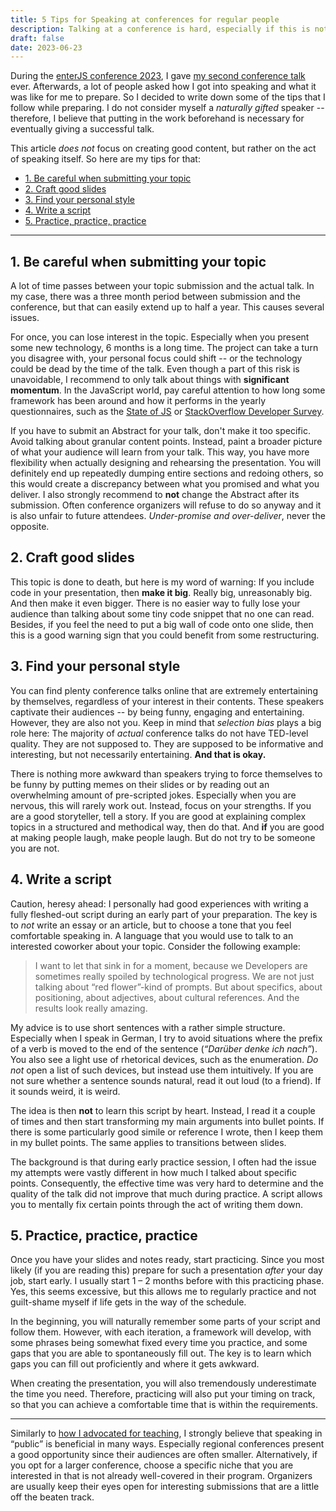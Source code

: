 ```yaml
---
title: 5 Tips for Speaking at conferences for regular people
description: Talking at a conference is hard, especially if this is not your main job. Here are my tips for having a successful talk as a normal person.
draft: false
date: 2023-06-23
---
```


During the [enterJS conference 2023](https://enterjs.de/), I gave [my second conference talk](/talk/enterjs-astro-2023/) ever. Afterwards, a lot of people asked how I got into speaking and what it was like for me to prepare. So I decided to write down some of the tips that I follow while preparing. I do not consider myself a _naturally gifted_ speaker -- therefore, I believe that putting in the work beforehand is necessary for eventually giving a successful talk.

This article _does not_ focus on creating good content, but rather on the act of speaking itself. So here are my tips for that:

- [1. Be careful when submitting your topic](#1-be-careful-when-submitting-your-topic)
- [2. Craft good slides](#2-craft-good-slides)
- [3. Find your personal style](#3-find-your-personal-style)
- [4. Write a script](#4-write-a-script)
- [5. Practice, practice, practice](#5-practice-practice-practice)

___ 

## 1. Be careful when submitting your topic

A lot of time passes between your topic submission and the actual talk. In my case, there was a three month period between submission and the conference, but that can easily extend up to half a year. This causes several issues.

For once, you can lose interest in the topic. Especially when you present some new technology, 6 months is a long time. The project can take a turn you disagree with, your personal focus could shift -- or the technology could be dead by the time of the talk. Even though a part of this risk is unavoidable, I recommend to only talk about things with **significant momentum**. In the JavaScript world, pay careful attention to how long some framework has been around and how it performs in the yearly questionnaires, such as the [State of JS](https://stateofjs.com/) or [StackOverflow Developer Survey](https://survey.stackoverflow.co/).

If you have to submit an Abstract for your talk, don't make it too specific. Avoid talking about granular content points. Instead, paint a broader picture of what your audience will learn from your talk. This way, you have more flexibility when actually designing and rehearsing the presentation. You will definitely end up repeatedly dumping entire sections and redoing others, so this would create a discrepancy between what you promised and what you deliver. I also strongly recommend to **not** change the Abstract after its submission. Often conference organizers will refuse to do so anyway and it is also unfair to future attendees. *Under-promise and over-deliver*, never the opposite.

## 2. Craft good slides

This topic is done to death, but here is my word of warning: If you include code in your presentation, then **make it big**. Really big, unreasonably big. And then make it even bigger. There is no easier way to fully lose your audience than talking about some tiny code snippet that no one can read. Besides, if you feel the need to put a big wall of code onto one slide, then this is a good warning sign that you could benefit from some restructuring.

## 3. Find your personal style

You can find plenty conference talks online that are extremely entertaining by themselves, regardless of your interest in their contents. These speakers captivate their audiences -- by being funny, engaging and entertaining. However, they are also not you. Keep in mind that _selection bias_ plays a big role here: The majority of *actual* conference talks do not have TED-level quality. They are not supposed to. They are supposed to be informative and interesting, but not necessarily entertaining. **And that is okay.**

There is nothing more awkward than speakers trying to force themselves to be funny by putting memes on their slides or by reading out an overwhelming amount of pre-scripted jokes. Especially when you are nervous, this will rarely work out. Instead, focus on your strengths. If you are a good storyteller, tell a story. If you are good at explaining complex topics in a structured and methodical way, then do that. And **if** you are good at making people laugh, make people laugh. But do not try to be someone you are not.

## 4. Write a script

Caution, heresy ahead: I personally had good experiences with writing a fully fleshed-out script during an early part of your preparation. The key is to *not* write an essay or an article, but to choose a tone that you feel comfortable speaking in. A language that you would use to talk to an interested coworker about your topic. Consider the following example:

> I want to let that sink in for a moment, because we Developers are sometimes really spoiled by technological progress. We are not just talking about “red flower”-kind of prompts. But about specifics, about positioning, about adjectives, about cultural references. And the results look really amazing.

My advice is to use short sentences with a rather simple structure. Especially when I speak in German, I try to avoid situations where the prefix of a verb is moved to the end of the sentence (_“Darüber denke ich nach”_). You also see a light use of rhetorical devices, such as the enumeration. _Do not_ open a list of such devices, but instead use them intuitively. If you are not sure whether a sentence sounds natural, read it out loud (to a friend). If it sounds weird, it is weird.

The idea is then **not** to learn this script by heart. Instead, I read it a couple of times and then start transforming my main arguments into bullet points. If there is some particularly good simile or reference I wrote, then I keep them in my bullet points. The same applies to transitions between slides.

The background is that during early practice session, I often had the issue my attempts were vastly different in how much I talked about specific points. Consequently, the effective time was very hard to determine and the quality of the talk did not improve that much during practice. A script allows you to mentally fix certain points through the act of writing them down.

## 5. Practice, practice, practice

Once you have your slides and notes ready, start practicing. Since you most likely (if you are reading this) prepare for such a presentation _after_ your day job, start early. I usually start 1 – 2 months before with this practicing phase. Yes, this seems excessive, but this allows me to regularly practice and not guilt-shame myself if life gets in the way of the schedule. 

In the beginning, you will naturally remember some parts of your script and follow them. However, with each iteration, a framework will develop, with some phrases being somewhat fixed every time you practice, and some gaps that you are able to spontaneously fill out. The key is to learn which gaps you can fill out proficiently and where it gets awkward.

When creating the presentation, you will also tremendously underestimate the time you need. Therefore, practicing will also put your timing on track, so that you can achieve a comfortable time that is within the requirements.

___ 

Similarly to [how I advocated for teaching](/blog/why-you-should-teach/), I strongly believe that speaking in “public” is beneficial in many ways. Especially regional conferences present a good opportunity since their audiences are often smaller. Alternatively, if you opt for a larger conference, choose a specific niche that you are interested in that is not already well-covered in their program. Organizers are usually keep their eyes open for interesting submissions that are a little off the beaten track.

